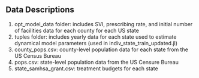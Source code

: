 ## Data Descriptions
1. opt_model_data folder: includes SVI, prescribing rate, and initial number of facilities data for each county for each US state
2. tuples folder: includes yearly data for each state used to estimate dynamical model parameters (used in indiv_state_train_updated.jl)
3. county_pops.csv: county-level population data for each state from the US Census Bureau
4. pops.csv: state-level population data from the US Censure Bureau
5. state_samhsa_grant.csv: treatment budgets for each state
